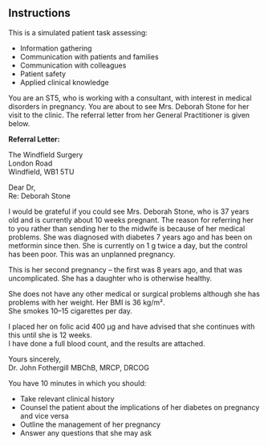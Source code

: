 ## Instructions

This is a simulated patient task assessing:

- Information gathering
- Communication with patients and families
- Communication with colleagues
- Patient safety
- Applied clinical knowledge

You are an ST5, who is working with a consultant, with interest in medical disorders in pregnancy. You are about to see Mrs. Deborah Stone for her visit to the clinic. The referral letter from her General Practitioner is given below.

**Referral Letter:**

The Windfield Surgery  
London Road  
Windfield, WB1 5TU  

Dear Dr,  
Re: Deborah Stone

I would be grateful if you could see Mrs. Deborah Stone, who is 37 years old and is currently about 10 weeks pregnant. The reason for referring her to you rather than sending her to the midwife is because of her medical problems. She was diagnosed with diabetes 7 years ago and has been on metformin since then. She is currently on 1 g twice a day, but the control has been poor. This was an unplanned pregnancy.

This is her second pregnancy – the first was 8 years ago, and that was uncomplicated. She has a daughter who is otherwise healthy.

She does not have any other medical or surgical problems although she has problems with her weight. Her BMI is 36 kg/m².  
She smokes 10–15 cigarettes per day.

I placed her on folic acid 400 µg and have advised that she continues with this until she is 12 weeks.  
I have done a full blood count, and the results are attached.

Yours sincerely,  
Dr. John Fothergill MBChB, MRCP, DRCOG

You have 10 minutes in which you should:

- Take relevant clinical history
- Counsel the patient about the implications of her diabetes on pregnancy and vice versa
- Outline the management of her pregnancy
- Answer any questions that she may ask

